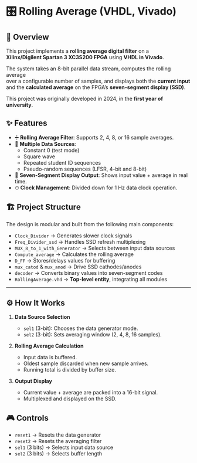 # 🎛️ Rolling Average (VHDL, Vivado)

## 📖 Overview
This project implements a **rolling average digital filter** on a  
**Xilinx/Digilent Spartan 3 XC3S200 FPGA** using **VHDL in Vivado**.

The system takes an 8-bit parallel data stream, computes the rolling average  
over a configurable number of samples, and displays both the **current input**  
and the **calculated average** on the FPGA’s **seven-segment display (SSD)**.

This project was originally developed in 2024, in the **first year of university**.

## ✨ Features
- ➗ **Rolling Average Filter**: Supports 2, 4, 8, or 16 sample averages.  
- 🔀 **Multiple Data Sources**:
  - Constant 0 (test mode)  
  - Square wave  
  - Repeated student ID sequences  
  - Pseudo-random sequences (LFSR, 4-bit and 8-bit)  
- 🔢 **Seven-Segment Display Output**: Shows input value + average in real time.  
- ⏱ **Clock Management**: Divided down for 1 Hz data clock operation.  



## 🏗 Project Structure
The design is modular and built from the following main components:

- `Clock_Divider` → Generates slower clock signals  
- `Freq_Divider_ssd` → Handles SSD refresh multiplexing  
- `MUX_8_to_1_with_Generator` → Selects between input data sources  
- `Compute_average` → Calculates the rolling average  
- `D_FF` → Stores/delays values for buffering  
- `mux_catod` & `mux_anod` → Drive SSD cathodes/anodes  
- `decoder` → Converts binary values into seven-segment codes  
- `RollingAverage.vhd` → **Top-level entity**, integrating all modules  

---

## ⚙️ How It Works
1. **Data Source Selection**  
   - `sel1` (3-bit): Chooses the data generator mode.  
   - `sel2` (3-bit): Sets averaging window (2, 4, 8, 16 samples).  

2. **Rolling Average Calculation**  
   - Input data is buffered.  
   - Oldest sample discarded when new sample arrives.  
   - Running total is divided by buffer size.  

3. **Output Display**  
   - Current value + average are packed into a 16-bit signal.  
   - Multiplexed and displayed on the SSD.  

## 🎮 Controls
- `reset1` → Resets the data generator  
- `reset2` → Resets the averaging filter  
- `sel1` (3 bits) → Selects input data source  
- `sel2` (3 bits) → Selects buffer length  

